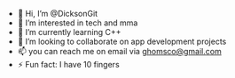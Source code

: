 - 👋 Hi, I’m @DicksonGit
- 👀 I’m interested in tech and mma
- 🌱 I’m currently learning C++
- 💞️ I’m looking to collaborate on app development projects
- 📫 you can reach me on email via ghomsco@gmail.com
- ⚡ Fun fact: I have 10 fingers

<!---
DicksonGit/DicksonGit is a ✨ special ✨ repository because its `README.md` (this file) appears on your GitHub profile.
You can click the Preview link to take a look at your changes.
--->
